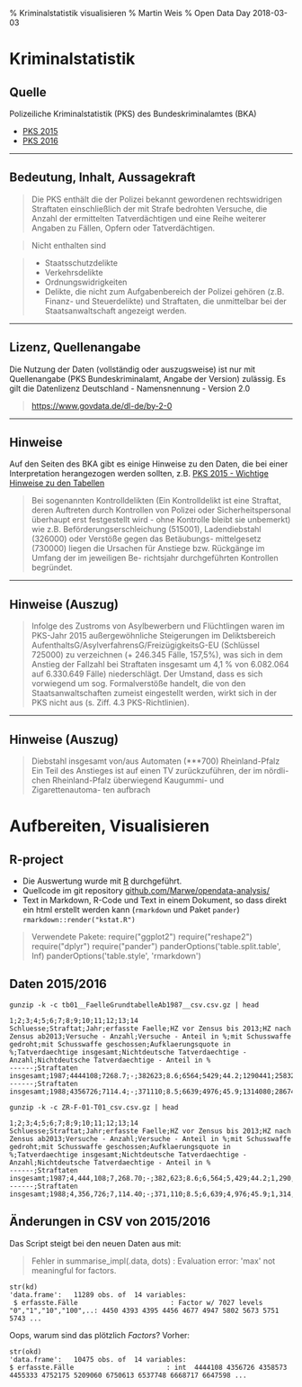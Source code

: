 % Kriminalstatistik visualisieren
% Martin Weis
% Open Data Day 2018-03-03

# Kriminalstatistik

## Quelle

Polizei­liche Kriminal­statistik (PKS) des Bundeskriminalamtes (BKA)
* [PKS 2015](https://www.bka.de/DE/AktuelleInformationen/StatistikenLagebilder/PolizeilicheKriminalstatistik/PKS2015/pks2015_node.html)
* [PKS 2016](https://www.bka.de/DE/AktuelleInformationen/StatistikenLagebilder/PolizeilicheKriminalstatistik/PKS2016/pks2016_node.html)

---

## Bedeutung, Inhalt, Aussagekraft

> Die PKS enthält die der Polizei bekannt gewordenen rechtswidrigen Straftaten einschließlich der mit Strafe bedrohten Versuche, die Anzahl der ermittelten Tatverdächtigen und eine Reihe weiterer Angaben zu Fällen, Opfern oder Tatverdächtigen.

> Nicht enthalten sind

> * Staatsschutzdelikte
> * Verkehrsdelikte
> * Ordnungswidrigkeiten
> * Delikte, die nicht zum Aufgabenbereich der Polizei gehören (z.B. Finanz- und Steuerdelikte) und
Straftaten, die unmittelbar bei der Staatsanwaltschaft angezeigt werden.

---

## Lizenz, Quellenangabe

Die Nutzung der Daten (vollständig oder auszugsweise) ist nur mit Quellenangabe (PKS Bundeskriminalamt, Angabe der Version) zulässig. 
Es gilt die Datenlizenz Deutschland - Namensnennung - Version 2.0 
> https://www.govdata.de/dl-de/by-2-0

---

## Hinweise

Auf den Seiten des BKA gibt es einige Hinweise zu den Daten, die bei einer Interpretation herangezogen werden sollten, z.B. [PKS 2015 - Wichtige Hinweise zu den Tabellen](https://www.bka.de/SharedDocs/Downloads/DE/Publikationen/PolizeilicheKriminalstatistik/2015/pks2015wichtigeHinweise_pdf.pdf;jsessionid=E0B3AF31DC86EB1E4EF4ADF0CB50E661.live2291?__blob=publicationFile&v=3)

> Bei sogenannten Kontrolldelikten (Ein Kontrolldelikt ist eine Straftat, deren Auftreten durch Kontrollen von
Polizei oder Sicherheitspersonal überhaupt erst festgestellt wird - ohne Kontrolle bleibt sie unbemerkt) wie
z.B. Beförderungserschleichung (515001), Ladendiebstahl (326000) oder Verstöße gegen das Betäubungs-
mittelgesetz (730000) liegen die Ursachen für Anstiege bzw. Rückgänge im Umfang der im jeweiligen Be-
richtsjahr durchgeführten Kontrollen begründet.

---

## Hinweise (Auszug)

> Infolge des Zustroms von Asylbewerbern und Flüchtlingen waren im PKS-Jahr 2015 außergewöhnliche
Steigerungen im Deliktsbereich AufenthaltsG/AsylverfahrensG/FreizügigkeitsG-EU (Schlüssel 725000) zu
verzeichnen (+ 246.345 Fälle, 157,5%), was sich in dem Anstieg der Fallzahl bei Straftaten insgesamt um
4,1 % von 6.082.064 auf 6.330.649 Fälle) niederschlägt.
Der Umstand, dass es sich vorwiegend um sog. Formalverstöße handelt, die von den Staatsanwaltschaften
zumeist eingestellt werden, wirkt sich in der PKS nicht aus (s. Ziff. 4.3 PKS-Richtlinien).

---

## Hinweise (Auszug)

> Diebstahl insgesamt von/aus Automaten (***700) Rheinland-Pfalz
> Ein Teil des Anstieges ist auf einen TV zurückzuführen, der im nördli-
chen Rheinland-Pfalz überwiegend Kaugummi- und Zigarettenautoma-
ten aufbrach

# Aufbereiten, Visualisieren

## R-project

* Die Auswertung wurde mit [R](https://www.r-project.org/) durchgeführt.
* Quellcode im git repository [github.com/Marwe/opendata-analysis/](https://github.com/Marwe/opendata-analysis/)
* Text in Markdown, R-Code und Text in einem Dokument, so dass direkt ein html erstellt werden kann (`rmarkdown` und Paket `pander`)
`rmarkdown::render("kstat.R")`

> Verwendete Pakete:
> require("ggplot2")
> require("reshape2")
> require("dplyr")
> require("pander")
> panderOptions('table.split.table', Inf)
> panderOptions('table.style', 'rmarkdown')

## Daten 2015/2016

`gunzip -k -c tb01__FaelleGrundtabelleAb1987__csv.csv.gz | head`

~~~
1;2;3;4;5;6;7;8;9;10;11;12;13;14
Schluesse;Straftat;Jahr;erfasste Faelle;HZ vor Zensus bis 2013;HZ nach Zensus ab2013;Versuche - Anzahl;Versuche - Anteil in %;mit Schusswaffe gedroht;mit Schusswaffe geschossen;Aufklaerungsquote in %;Tatverdaechtige insgesamt;Nichtdeutsche Tatverdaechtige - Anzahl;Nichtdeutsche Tatverdaechtige - Anteil in %
------;Straftaten insgesamt;1987;4444108;7268.7;-;382623;8.6;6564;5429;44.2;1290441;258329;20
------;Straftaten insgesamt;1988;4356726;7114.4;-;371110;8.5;6639;4976;45.9;1314080;286741;21.8
~~~

`gunzip -k -c ZR-F-01-T01_csv.csv.gz | head`

~~~
1;2;3;4;5;6;7;8;9;10;11;12;13;14
Schluesse;Straftat;Jahr;erfasste Faelle;HZ vor Zensus bis 2013;HZ nach Zensus ab2013;Versuche - Anzahl;Versuche - Anteil in %;mit Schusswaffe gedroht;mit Schusswaffe geschossen;Aufklaerungsquote in %;Tatverdaechtige insgesamt;Nichtdeutsche Tatverdaechtige - Anzahl;Nichtdeutsche Tatverdaechtige - Anteil in %
------;Straftaten insgesamt;1987;4,444,108;7,268.70;-;382,623;8.6;6,564;5,429;44.2;1,290,441;258,329;20
------;Straftaten insgesamt;1988;4,356,726;7,114.40;-;371,110;8.5;6,639;4,976;45.9;1,314,080;286,741;21.8
~~~

## Änderungen in CSV von 2015/2016

Das Script steigt bei den neuen Daten aus mit:
 
 > Fehler in summarise_impl(.data, dots) : 
 > Evaluation error: 'max' not meaningful for factors.

~~~
str(kd)
'data.frame':	11289 obs. of  14 variables:
 $ erfasste.Fälle                       : Factor w/ 7027 levels "0","1","10","100",..: 4450 4393 4395 4456 4677 4947 5802 5673 5751 5743 ...
~~~

Oops, warum sind das plötzlich *Factors*? Vorher:

~~~
str(okd)
'data.frame':	10475 obs. of  14 variables:
$ erfasste.Fälle                       : int  4444108 4356726 4358573 4455333 4752175 5209060 6750613 6537748 6668717 6647598 ...
~~~

